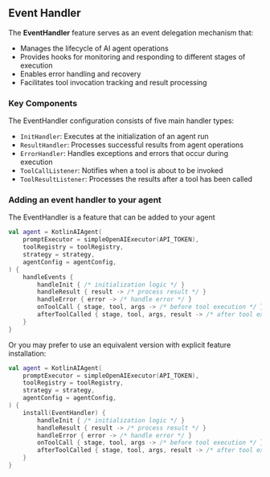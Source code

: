 ## Event Handler

The **EventHandler** feature serves as an event delegation mechanism that:

- Manages the lifecycle of AI agent operations
- Provides hooks for monitoring and responding to different stages of execution
- Enables error handling and recovery
- Facilitates tool invocation tracking and result processing

### Key Components

The EventHandler configuration consists of five main handler types:

- `InitHandler`: Executes at the initialization of an agent run
- `ResultHandler`: Processes successful results from agent operations
- `ErrorHandler`: Handles exceptions and errors that occur during execution
- `ToolCallListener`: Notifies when a tool is about to be invoked
- `ToolResultListener`: Processes the results after a tool has been called

### Adding an event handler to your agent

The EventHandler is a feature that can be added to your agent 

```kotlin
val agent = KotlinAIAgent(
    promptExecutor = simpleOpenAIExecutor(API_TOKEN),
    toolRegistry = toolRegistry,
    strategy = strategy,
    agentConfig = agentConfig,
) {
    handleEvents {
        handleInit { /* initialization logic */ }
        handleResult { result -> /* process result */ }
        handleError { error -> /* handle error */ }
        onToolCall { stage, tool, args -> /* before tool execution */ }
        afterToolCalled { stage, tool, args, result -> /* after tool execution */ }
    }
}
```

Or you may prefer to use an equivalent version with explicit feature installation: 

```kotlin
val agent = KotlinAIAgent(
    promptExecutor = simpleOpenAIExecutor(API_TOKEN),
    toolRegistry = toolRegistry,
    strategy = strategy,
    agentConfig = agentConfig,
) {
    install(EventHandler) {
        handleInit { /* initialization logic */ }
        handleResult { result -> /* process result */ }
        handleError { error -> /* handle error */ }
        onToolCall { stage, tool, args -> /* before tool execution */ }
        afterToolCalled { stage, tool, args, result -> /* after tool execution */ }
    }
}
```